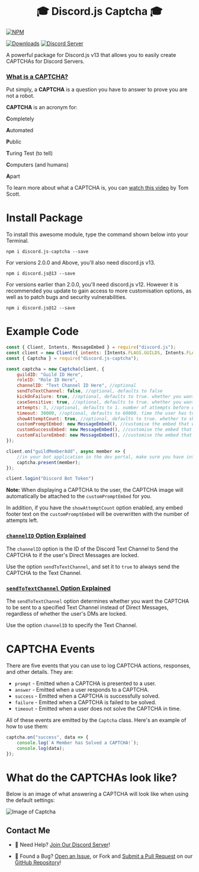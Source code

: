 <h1 align="center">
    🎓 Discord.js Captcha 🎓
</h1>

[![NPM](https://nodei.co/npm/discord.js-captcha.png)](https://npmjs.com/package/discord.js-captcha)

[![Downloads](https://img.shields.io/npm/dt/discord.js-captcha?logo=npm&style=flat-square)](https://npmjs.com/package/discord.js-captcha) [![Discord Server](https://img.shields.io/discord/667479986214666272?logo=discord&logoColor=white&style=flat-square)](https://discord.gg/P2g24jp)

A powerful package for Discord.js v13 that allows you to easily create CAPTCHAs for Discord Servers.

### <u>What is a **CAPTCHA**?</u>

Put simply, a **CAPTCHA** is a question you have to answer to prove you are not a robot.

**CAPTCHA** is an acronym for:

**C**ompletely

**A**utomated

**P**ublic

**T**uring Test (to tell)

**C**omputers (and humans)

**A**part

To learn more about what a CAPTCHA is, you can [watch this video](https://www.youtube.com/watch?v=o1zNIm8GVPY&ab_channel=TomScott) by Tom Scott.

# Install Package

To install this awesome module, type the command shown below into your Terminal.

`npm i discord.js-captcha --save`

For versions 2.0.0 and Above, you'll also need discord.js v13.

`npm i discord.js@13 --save`

For versions earlier than 2.0.0, you'll need discord.js v12. However it is recommended you update to gain access to more customisation options, as well as to patch bugs and security vulnerabilities.

`npm i discord.js@12 --save`

# Example Code

```js
const { Client, Intents, MessageEmbed } = require("discord.js");
const client = new Client({ intents: [Intents.FLAGS.GUILDS, Intents.FLAGS.GUILD_MESSAGES, Intents.FLAGS.GUILD_MEMBERS, Intents.FLAGS.DIRECT_MESSAGES] });
const { Captcha } = require("discord.js-captcha");

const captcha = new Captcha(client, {
    guildID: "Guild ID Here",
    roleID: "Role ID Here",
    channelID: "Text Channel ID Here", //optional
    sendToTextChannel: false, //optional, defaults to false
    kickOnFailure: true, //optional, defaults to true. whether you want the bot to kick the user if the captcha is failed
    caseSensitive: true, //optional, defaults to true. whether you want the captcha responses to be case-sensitive
    attempts: 3, //optional, defaults to 1. number of attempts before captcha is considered to be failed
    timeout: 30000, //optional, defaults to 60000. time the user has to solve the captcha on each attempt in milliseconds
    showAttemptCount: true, //optional, defaults to true. whether to show the number of attempts left in embed footer
    customPromptEmbed: new MessageEmbed(), //customise the embed that will be sent to the user when the captcha is requested
    customSuccessEmbed: new MessageEmbed(), //customise the embed that will be sent to the user when the captcha is solved
    customFailureEmbed: new MessageEmbed(), //customise the embed that will be sent to the user when they fail to solve the captcha
});

client.on("guildMemberAdd", async member => {
    //in your bot application in the dev portal, make sure you have intents turned on!
    captcha.present(member);
});

client.login("Discord Bot Token")
```

**Note:** When displaying a CAPTCHA to the user, the CAPTCHA image will automatically be attached to the `customPromptEmbed` for you.

In addition, if you have the `showAttemptCount` option enabled, any embed footer text on the `customPromptEmbed` will be overwritten with the number of attempts left.

### <u>**`channelID`** Option Explained</u>
The `channelID` option is the ID of the Discord Text Channel to Send the CAPTCHA to if the user's Direct Messages are locked.

Use the option `sendToTextChannel`, and set it to `true` to always send the CAPTCHA to the Text Channel.

### <u>**`sendToTextChannel`** Option Explained</u>
The `sendToTextChannel` option determines whether you want the CAPTCHA to be sent to a specified Text Channel instead of Direct Messages, regardless of whether the user's DMs are locked.

Use the option `channelID` to specify the Text Channel.

# CAPTCHA Events

There are five events that you can use to log CAPTCHA actions, responses, and other details. They are:

- `prompt` - Emitted when a CAPTCHA is presented to a user.
- `answer` - Emitted when a user responds to a CAPTCHA.
- `success` - Emitted when a CAPTCHA is successfully solved.
- `failure` - Emitted when a CAPTCHA is failed to be solved.
- `timeout` - Emitted when a user does not solve the CAPTCHA in time.

All of these events are emitted by the `Captcha` class. Here's an example of how to use them:

```js
captcha.on("success", data => {
    console.log(`A Member has Solved a CAPTCHA!`);
    console.log(data);
});
```

# What do the CAPTCHAs look like?
Below is an image of what answering a CAPTCHA will look like when using the default settings:

![Image of Captcha](https://github.com/WillTDA/Discord.js-Captcha/blob/master/src/images/captchaExample.jpg?raw=true)

## Contact Me

- 👋 Need Help? [Join Our Discord Server](https://discord.gg/P2g24jp)!

- 👾 Found a Bug? [Open an Issue](https://github.com/WillTDA/Discord.js-Captcha/issues), or Fork and [Submit a Pull Request](https://github.com/WillTDA/Discord.js-Captcha/pulls) on our [GitHub Repository](https://github.com/WillTDA/Discord.js-Captcha)!
